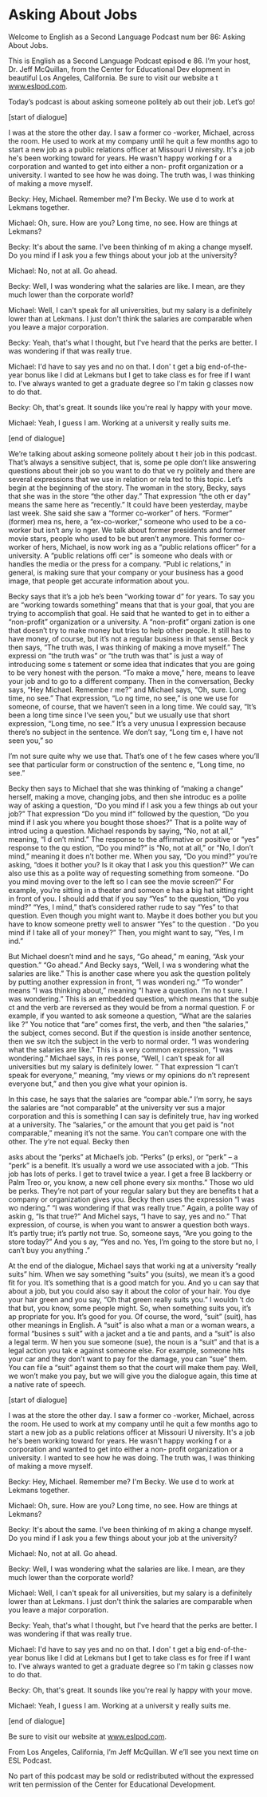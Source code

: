 # Asking About Jobs

Welcome to English as a Second Language Podcast num ber 86: Asking About Jobs.

This is English as a Second Language Podcast episod e 86. I’m your host, Dr. Jeff McQuillan, from the Center for Educational Dev elopment in beautiful Los Angeles, California. Be sure to visit our website a t www.eslpod.com.

Today’s podcast is about asking someone politely ab out their job. Let’s go!

[start of dialogue]

I was at the store the other day. I saw a former co -worker, Michael, across the room. He used to work at my company until he quit a  few months ago to start a new job as a public relations officer at Missouri U niversity. It's a job he's been working toward for years. He wasn't happy working f or a corporation and wanted to get into either a non- profit organization or a university. I wanted to see how he was doing. The truth was, I was thinking of making a move myself.

Becky: Hey, Michael. Remember me? I'm Becky. We use d to work at Lekmans together.

Michael: Oh, sure. How are you? Long time, no see. How are things at Lekmans?

Becky: It's about the same. I've been thinking of m aking a change myself. Do you mind if I ask you a few things about your job at the university?

Michael: No, not at all. Go ahead.

Becky: Well, I was wondering what the salaries are like. I mean, are they much lower than the corporate world?

Michael: Well, I can't speak for all universities, but my salary is a definitely lower than at Lekmans. I just don't think the salaries are comparable when you leave a major corporation.

Becky: Yeah, that's what I thought, but I've heard that the perks are better. I was wondering if that was really true.

Michael: I'd have to say yes and no on that. I don' t get a big end-of-the-year bonus like I did at Lekmans but I get to take class es for free if I want to. I've always wanted to get a graduate degree so I'm takin g classes now to do that.

Becky: Oh, that's great. It sounds like you're real ly happy with your move.

Michael: Yeah, I guess I am. Working at a universit y really suits me.

[end of dialogue]

We’re talking about asking someone politely about t heir job in this podcast. That’s always a sensitive subject, that is, some pe ople don’t like answering questions about their job so you want to do that ve ry politely and there are several expressions that we use in relation or rela ted to this topic. Let’s begin at the beginning of the story. The woman in the story,  Becky, says that she was in the store “the other day.” That expression “the oth er day” means the same here as “recently.” It could have been yesterday, maybe last week. She said she saw a “former co-worker” of hers. “Former” (former) mea ns, here, a “ex-co-worker,” someone who used to be a co-worker but isn’t any lo nger. We talk about former presidents and former movie stars, people who used to be but aren’t anymore. This former co-worker of hers, Michael, is now work ing as a “public relations officer” for a university. A “public relations offi cer” is someone who deals with or handles the media or the press for a company. “Publ ic relations,” in general, is making sure that your company or your business has a good image, that people get accurate information about you.

Becky says that it’s a job he’s been “working towar d” for years. To say you are “working towards something” means that that is your  goal, that you are trying to accomplish that goal. He said that he wanted to get  in to either a “non-profit” organization or a university. A “non-profit” organi zation is one that doesn’t try to make money but tries to help other people. It still  has to have money, of course, but it’s not a regular business in that sense. Beck y then says, “The truth was, I was thinking of making a move myself.” The expressi on “the truth was” or “the truth was that” is just a way of introducing some s tatement or some idea that indicates that you are going to be very honest with  the person. “To make a move,” here, means to leave your job and to go to a  different company. Then in the conversation, Becky says, “Hey Michael. Remembe r me?” and Michael says, “Oh, sure. Long time, no see.” That expression, “Lo ng time, no see,” is one we use for someone, of course, that we haven’t seen in  a long time. We could say, “It’s been a long time since I’ve seen you,” but we  usually use that short expression, “Long time, no see.” It’s a very unusua l expression because there’s no subject in the sentence. We don’t say, “Long tim e, I have not seen you,” so

I’m not sure quite why we use that. That’s one of t he few cases where you’ll see that particular form or construction of the sentenc e, “Long time, no see.”

Becky then says to Michael that she was thinking of  “making a change” herself, making a move, changing jobs, and then she introduc es a polite way of asking a question, “Do you mind if I ask you a few things ab out your job?” That expression “Do you mind if” followed by the question, “Do you mind if I ask you where you bought those shoes?” That is a polite way of introd ucing a question. Michael responds by saying, “No, not at all,” meaning, “I d on’t mind.” The response to the affirmative or positive or “yes” response to the qu estion, “Do you mind?” is “No, not at all,” or “No, I don’t mind,” meaning it does n’t bother me. When you say, “Do you mind?” you’re asking, “does it bother you? Is it okay that I ask you this question?” We can also use this as a polite way of requesting something from someone. “Do you mind moving over to the left so I can see the movie screen?” For example, you’re sitting in a theater and someon e has a big hat sitting right in front of you. I should add that if you say “Yes” to  the question, “Do you mind?” “Yes, I mind,” that’s considered rather rude to say  “Yes” to that question. Even though you might want to. Maybe it does bother you but you have to know someone pretty well to answer “Yes” to the question . “Do you mind if I take all of your money?” Then, you might want to say, “Yes, I m ind.”

But Michael doesn’t mind and he says, “Go ahead,” m eaning, “Ask your question.”  “Go ahead.” And Becky says, “Well, I wa s wondering what the salaries are like.” This is another case where you ask the question politely by putting another expression in front, “I was wonderi ng.” “To wonder” means “I was thinking about,” meaning “I have a question. I’m no t sure. I was wondering.” This is an embedded question, which means that the subje ct and the verb are reversed as they would be from a normal question. F or example, if you wanted to ask someone a question, “What are the salaries like ?” You notice that “are” comes first, the verb, and then “the salaries,” the  subject, comes second. But if the question is inside another sentence, then we sw itch the subject in the verb to normal order. “I was wondering what the salaries are like.” This is a very common expression, “I was wondering.” Michael says, in res ponse, “Well, I can’t speak for all universities but my salary is definitely lower. ” That expression “I can’t speak for everyone,” meaning, “my views or my opinions do n’t represent everyone but,” and then you give what your opinion is.

In this case, he says that the salaries are “compar able.” I’m sorry, he says the salaries are “not comparable” at the university ver sus a major corporation and this is something I can say is definitely true, hav ing worked at a university. The “salaries,” or the amount that you get paid is “not  comparable,” meaning it’s not the same. You can’t compare one with the other. The y’re not equal. Becky then

asks about the “perks” at Michael’s job. “Perks” (p erks), or “perk” – a “perk” is a benefit. It’s usually a word we use associated with  a job. “This job has lots of perks. I get to travel twice a year. I get a free B lackberry or Palm Treo or, you know, a new cell phone every six months.”  Those wo uld be perks. They’re not part of your regular salary but they are benefits t hat a company or organization gives you. Becky then uses the expression “I was wo ndering.” “I was wondering if that was really true.” Again, a polite way of askin g, “Is that true?” And Michel says, “I have to say, yes and no.” That expression,  of course, is when you want to answer a question both ways. It’s partly true; it’s partly not true. So, someone says, “Are you going to the store today?” And you s ay, “Yes and no.  Yes, I’m going to the store but no, I can’t buy you anything .”

At the end of the dialogue, Michael says that worki ng at a university “really suits” him. When we say something “suits” you (suits), we mean it’s a good fit for you. It’s something that is a good match for you. And yo u can say that about a job, but you could also say it about the color of your hair.  You dye your hair green and you say, “Oh that green really suits you.” I wouldn ’t do that but, you know, some people might. So, when something suits you, it’s ap propriate for you. It’s good for you. Of course, the word, “suit” (suit), has other meanings in English. A “suit” is also what a man or a woman wears, a formal “busines s suit” with a jacket and a tie and pants, and a “suit” is also a legal term. W hen you sue someone (sue), the noun is a “suit” and that is a legal action you tak e against someone else. For example, someone hits your car and they don’t want to pay for the damage, you can “sue” them. You can file a “suit” against them so that the court will make them pay. Well, we won’t make you pay, but we will give you the dialogue again, this time at a native rate of speech.

[start of dialogue]

I was at the store the other day. I saw a former co -worker, Michael, across the room. He used to work at my company until he quit a  few months ago to start a new job as a public relations officer at Missouri U niversity. It's a job he's been working toward for years. He wasn't happy working f or a corporation and wanted to get into either a non- profit organization or a university. I wanted to see how he was doing. The truth was, I was thinking of making a move myself.

Becky: Hey, Michael. Remember me? I'm Becky. We use d to work at Lekmans together.

Michael: Oh, sure. How are you? Long time, no see. How are things at Lekmans?

Becky: It's about the same. I've been thinking of m aking a change myself. Do you mind if I ask you a few things about your job at the university?

Michael: No, not at all. Go ahead.

Becky: Well, I was wondering what the salaries are like. I mean, are they much lower than the corporate world?

Michael: Well, I can't speak for all universities, but my salary is a definitely lower than at Lekmans. I just don't think the salaries are comparable when you leave a major corporation.

Becky: Yeah, that's what I thought, but I've heard that the perks are better. I was wondering if that was really true.

Michael: I'd have to say yes and no on that. I don' t get a big end-of-the-year bonus like I did at Lekmans but I get to take class es for free if I want to. I've always wanted to get a graduate degree so I'm takin g classes now to do that.

Becky: Oh, that's great. It sounds like you're real ly happy with your move.

Michael: Yeah, I guess I am. Working at a universit y really suits me.

[end of dialogue]

Be sure to visit our website at www.eslpod.com.

From Los Angeles, California, I’m Jeff McQuillan. W e’ll see you next time on ESL Podcast.

 No part of this podcast may be sold or redistributed without the expressed writ ten permission of the Center for Educational Development.

